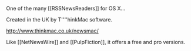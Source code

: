 One of the many [[RSSNewsReaders]] for OS X...

Created in the UK by T''''hinkMac software.

http://www.thinkmac.co.uk/newsmac/

Like [[NetNewsWire]] and [[PulpFiction]], it offers a free and pro versions.
